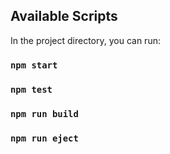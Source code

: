 ## Available Scripts

In the project directory, you can run:

### `npm start`
### `npm test`
### `npm run build`
### `npm run eject`

